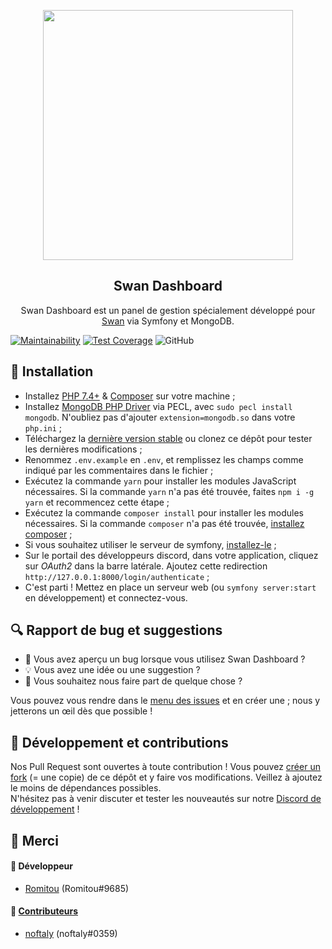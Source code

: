 <p align="center"><img width=400px src="https://skript-mc.fr/assets/images/logo.png"></p>
<h2 align="center">Swan Dashboard</h2>
<p align="center">
    Swan Dashboard est un panel de gestion spécialement développé pour <a href="https://github.com/Skript-MC/Swan">Swan</a> via Symfony et MongoDB.
</p>

[![Maintainability](https://api.codeclimate.com/v1/badges/83ba962d1237ac5048c1/maintainability)](https://codeclimate.com/github/Romitou/SwanDashboard/maintainability) [![Test Coverage](https://api.codeclimate.com/v1/badges/83ba962d1237ac5048c1/test_coverage)](https://codeclimate.com/github/Romitou/SwanDashboard/test_coverage) ![GitHub](https://img.shields.io/github/license/Romitou/SwanDashboard)

## 🚀 Installation

- Installez [PHP 7.4+](https://www.php.net/downloads) & [Composer](https://getcomposer.org/) sur votre machine ;
- Installez [MongoDB PHP Driver](https://docs.mongodb.com/drivers/php) via PECL, avec `sudo pecl install mongodb`. N'oubliez pas d'ajouter `extension=mongodb.so` dans votre `php.ini` ;
- Téléchargez la [dernière version stable](https://github.com/Romitou/SwanDashboard/releases/latest) ou clonez ce dépôt pour tester les dernières modifications ;
- Renommez `.env.example` en `.env`, et remplissez les champs comme indiqué par les commentaires dans le fichier ;
- Exécutez la commande `yarn` pour installer les modules JavaScript nécessaires. Si la commande `yarn` n'a pas été trouvée, faites `npm i -g yarn` et recommencez cette étape ;
- Exécutez la commande `composer install` pour installer les modules nécessaires. Si la commande `composer` n'a pas été trouvée, [installez composer](https://getcomposer.org/doc/00-intro.md) ;
- Si vous souhaitez utiliser le serveur de symfony, [installez-le](https://symfony.com/download) ;
- Sur le portail des développeurs discord, dans votre application, cliquez sur *OAuth2* dans la barre latérale. Ajoutez cette redirection `http://127.0.0.1:8000/login/authenticate` ;
- C'est parti ! Mettez en place un serveur web (ou `symfony server:start` en développement) et connectez-vous.

## 🔍 Rapport de bug et suggestions

- 🐛 Vous avez aperçu un bug lorsque vous utilisez Swan Dashboard ?
- 💡 Vous avez une idée ou une suggestion ?
- 💬 Vous souhaitez nous faire part de quelque chose ?

Vous pouvez vous rendre dans le [menu des issues](https://github.com/Romitou/SwanDashboard/issues) et en créer une ; nous y jetterons un œil dès que possible !

## 🔨 Développement et contributions

Nos Pull Request sont ouvertes à toute contribution ! Vous pouvez [créer un fork](https://github.com/Romitou/SwanDashboard/fork) (= une copie) de ce dépôt et y faire vos modifications. Veillez à ajoutez le moins de dépendances possibles.\
N'hésitez pas à venir discuter et tester les nouveautés sur notre [Discord de développement](https://discord.com/njSgX3w) !


## 🙏 Merci

#### 👥 Développeur

- [Romitou](https://github.com/Romitou) (Romitou#9685)

#### 👷 [Contributeurs](https://github.com/Romitou/SwanDashboard/graphs/contributors)

- [noftaly](https://github.com/noftaly) (noftaly#0359)
